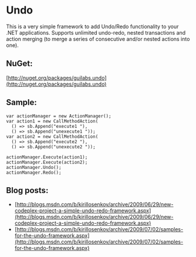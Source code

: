 # Undo
This is a very simple framework to add Undo/Redo functionality to your .NET applications. Supports unlimited undo-redo, nested transactions and action merging (to merge a series of consecutive and/or nested actions into one).

## NuGet:
[http://nuget.org/packages/guilabs.undo](http://nuget.org/packages/guilabs.undo)

## Sample:

    var actionManager = new ActionManager();
    var action1 = new CallMethodAction(
      () => sb.Append("execute1 "),
      () => sb.Append("unexecute1 "));
    var action2 = new CallMethodAction(
      () => sb.Append("execute2 "),
      () => sb.Append("unexecute2 "));

    actionManager.Execute(action1);
    actionManager.Execute(action2);
    actionManager.Undo();
    actionManager.Redo();

## Blog posts:

 * [http://blogs.msdn.com/b/kirillosenkov/archive/2009/06/29/new-codeplex-project-a-simple-undo-redo-framework.aspx](http://blogs.msdn.com/b/kirillosenkov/archive/2009/06/29/new-codeplex-project-a-simple-undo-redo-framework.aspx)
 * [http://blogs.msdn.com/b/kirillosenkov/archive/2009/07/02/samples-for-the-undo-framework.aspx](http://blogs.msdn.com/b/kirillosenkov/archive/2009/07/02/samples-for-the-undo-framework.aspx)
